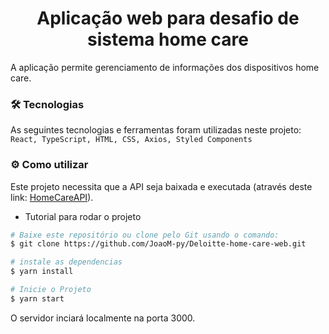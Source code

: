 <h1 align="center"> Aplicação web para desafio de sistema home care</h1>

A aplicação permite gerenciamento de informações dos dispositivos home care.
### :hammer_and_wrench: Tecnologias

As seguintes tecnologias e ferramentas foram utilizadas neste projeto: `React, TypeScript, HTML, CSS, Axios, Styled Components`

### :gear: Como utilizar

Este projeto necessita que a API seja baixada e executada (através deste link: [HomeCareAPI](https://github.com/JoaoM-py/Deloitte-Home-care)).

- Tutorial para rodar o projeto

```bash
# Baixe este repositório ou clone pelo Git usando o comando:
$ git clone https://github.com/JoaoM-py/Deloitte-home-care-web.git

# instale as dependencias
$ yarn install

# Inicie o Projeto
$ yarn start
```

O servidor inciará localmente na porta 3000.

